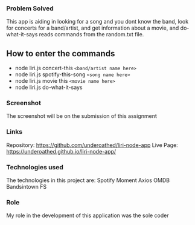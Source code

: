 ### Problem Solved

This app is aiding in looking for a song and you dont know the band, look for concerts for a band/artist, and get information about a movie, and do-what-it-says reads commands from the random.txt file. 


## How to enter the commands

* node liri.js concert-this `<band/artist name here>`
* node liri.js spotify-this-song `<song name here>`
* node liri.js movie this `<movie name here>`
* node liri.js do-what-it-says 

### Screenshot

The screenshot will be on the submission of this assignment

### Links

Repository: https://github.com/underoathed/liri-node-app
Live Page: https://underoathed.github.io/liri-node-app/

### Technologies used

The technologies in this project are:
    Spotify
    Moment
    Axios
    OMDB
    Bandsintown
    FS

### Role

My role in the development of this application was the sole coder